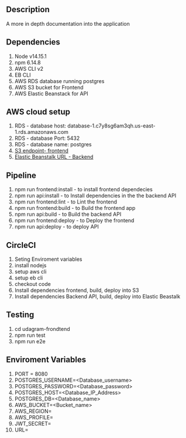 
## Description
A more in depth documentation into the application
## Dependencies
1. Node v14.15.1
2. npm 6.14.8
3. AWS CLI v2
4. EB CLI
5. AWS RDS database running postgres
6. AWS S3 bucket for Frontend
7. AWS Elastic Beanstack for API
   
## AWS cloud setup
1. RDS - database host: database-1.c7y8sg6am3qh.us-east-1.rds.amazonaws.com
2. RDS - database Port: 5432
3. RDS - database name: postgres
4. [S3 endpoint- frontend](http://kiet-641747160724.s3-website-us-east-1.amazonaws.com)
5. [Elastic Beanstalk URL - Backend](http://udagram-api-dev.us-east-1.elasticbeanstalk.com)

## Pipeline
1.  npm run frontend:install - to install frontend dependecies
2.  npm run api:install - to Install dependencies in the the backend API
3.  npm run frontend:lint - to Lint the frontend
4.  npm run frontend:build - to  Build the frontend app
5.  npm run api:build - to  Build the backend API
6.  npm run frontend:deploy - to Deploy the frontend
7.  npm run api:deploy -  to  deploy API

## CircleCI
1. Seting Enviroment variables
2. install nodejs
3. setup aws cli
4. setup eb cli
5. checkout code
6. Install dependencies frontend, build, deploy into S3
7. Install dependencies Backend API, build, deploy into Elastic Beastalk

## Testing
1. cd udagram-frondtend
2. npm run test
3. npm run e2e

## Enviroment Variables
1. PORT = 8080
2. POSTGRES_USERNAME=<Database_username>
3. POSTGRES_PASSWORD=<Database_password>
4. POSTGRES_HOST=<Database_IP_Address>
5. POSTGRES_DB=<Database_name>
6. AWS_BUCKET=<Bucket_name>
7. AWS_REGION=<any>
8. AWS_PROFILE=<any>
9. JWT_SECRET=<any>
10. URL=<Url>

